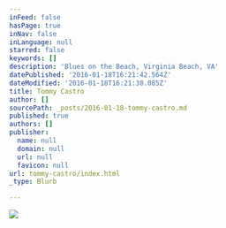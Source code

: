 ```yaml
---
inFeed: false
hasPage: true
inNav: false
inLanguage: null
starred: false
keywords: []
description: 'Blues on the Beach, Virginia Beach, VA'
datePublished: '2016-01-18T16:21:42.564Z'
dateModified: '2016-01-18T16:21:38.085Z'
title: Tommy Castro
author: []
sourcePath: _posts/2016-01-18-tommy-castro.md
published: true
authors: []
publisher:
  name: null
  domain: null
  url: null
  favicon: null
url: tommy-castro/index.html
_type: Blurb

---
```

![](https://the-grid-user-content.s3-us-west-2.amazonaws.com/b7c680ff-0361-4990-94eb-9e61363b0729.jpg)